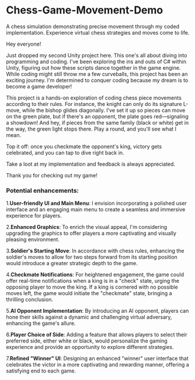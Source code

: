 # Chess-Game-Movement-Demo
 A chess simulation demonstrating precise movement through my coded implementation. Experience virtual chess strategies and moves come to life.

Hey everyone! 

Just dropped my second Unity project here. This one's all about diving into programming and coding. I've been exploring the ins and outs of C# within Unity, figuring out how these scripts dance together in the game engine.
While coding might still throw me a few curveballs, this project has been an exciting journey. I'm determined to conquer coding because my dream is to become a game developer!

This project is a hands-on exploration of coding chess piece movements according to their rules. For instance, the knight can only do its signature L-move, while the bishop glides diagonally. I've set it up so pieces can move on the green plate, but if there's an opponent, the plate goes red—signaling a showdown!
And hey, if pieces from the same family (black or white) get in the way, the green light stops there. Play a round, and you'll see what I mean.

Top it off: once you checkmate the opponent's king, victory gets celebrated, and you can tap to dive right back in.

Take a loot at my implementation and feedback is always appreciated.

Thank you for checking out my game!

### Potential enhancements:
1.**User-friendly UI and Main Menu**: I envision incorporating a polished user interface and an engaging main menu to create a seamless and immersive experience for players.

2.**Enhanced Graphics**: To enrich the visual appeal, I'm considering upgrading the graphics to offer players a more captivating and visually pleasing environment.

3.**Soldier's Starting Move**: In accordance with chess rules, enhancing the soldier's moves to allow for two steps forward from its starting position would introduce a greater strategic depth to the game.

4.**Checkmate Notifications**: For heightened engagement, the game could offer real-time notifications when a king is in a "check" state, urging the opposing player to move the king. If a king is cornered with no possible moves left, the game would initiate the "checkmate" state, bringing a thrilling conclusion.

5.**AI Opponent Implementation**: By introducing an AI opponent, players can hone their skills against a dynamic and challenging virtual adversary, enhancing the game's allure.

6.**Player Choice of Side**: Adding a feature that allows players to select their preferred side, either white or black, would personalize the gaming experience and provide an opportunity to explore different strategies.

7.**Refined "Winner" UI**: Designing an enhanced "winner" user interface that celebrates the victor in a more captivating and rewarding manner, offering a satisfying end to each game.
